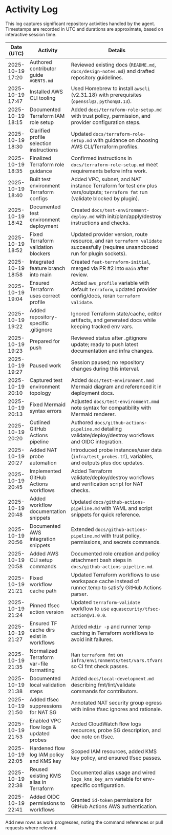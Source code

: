# Activity Log

This log captures significant repository activities handled by the agent. Timestamps are recorded in UTC and durations are approximate, based on interactive session time.

| Date (UTC)        | Activity                                   | Details                                                                                   | Time Spent |
|-------------------|--------------------------------------------|-------------------------------------------------------------------------------------------|------------|
| 2025-10-19 17:20  | Authored contributor guide `AGENTS.md`     | Reviewed existing docs (`README.md`, `docs/design-notes.md`) and drafted repository guidelines. | ~25 min    |
| 2025-10-19 17:47  | Installed AWS CLI tooling                  | Used Homebrew to install `awscli` (v2.31.18) with prerequisites (`openssl@3`, `python@3.13`). | ~5 min     |
| 2025-10-19 18:15  | Documented Terraform IAM role setup        | Added `docs/terraform-role-setup.md` with trust policy, permission, and provider configuration steps. | ~10 min    |
| 2025-10-19 18:30  | Clarified profile selection instructions   | Updated `docs/terraform-role-setup.md` with guidance on choosing AWS CLI/Terraform profiles. | ~5 min     |
| 2025-10-19 18:35  | Finalized Terraform role guidance          | Confirmed instructions in `docs/terraform-role-setup.md` meet requirements before infra work. | ~2 min     |
| 2025-10-19 18:40  | Built test environment Terraform configs   | Added VPC, subnet, and NAT instance Terraform for test env plus vars/outputs; `terraform fmt` run (validate blocked by plugin). | ~20 min    |
| 2025-10-19 18:42  | Documented test environment deployment     | Created `docs/test-environment-deploy.md` with init/plan/apply/destroy instructions and checks. | ~5 min     |
| 2025-10-19 18:52  | Fixed Terraform validation blockers        | Updated provider version, route resource, and ran `terraform validate` successfully (requires unsandboxed run for plugin sockets). | ~10 min    |
| 2025-10-19 18:58  | Integrated feature branch into main        | Created `feat-terraform-initial`, merged via PR #2 into `main` after review. | ~5 min     |
| 2025-10-19 19:04  | Ensured Terraform uses correct profile     | Added `aws_profile` variable with default `terraform`, updated provider config/docs, reran `terraform validate`. | ~8 min     |
| 2025-10-19 19:22  | Added repository-specific .gitignore       | Ignored Terraform state/cache, editor artifacts, and generated docs while keeping tracked env vars. | ~3 min     |
| 2025-10-19 19:23  | Prepared for push                          | Reviewed status after .gitignore update; ready to push latest documentation and infra changes. | ~2 min     |
| 2025-10-19 19:27  | Paused work                                | Session paused; no repository changes during this interval. | —          |
| 2025-10-19 20:10  | Captured test environment topology         | Added `docs/test-environment.mmd` Mermaid diagram and referenced it in deployment docs. | ~6 min     |
| 2025-10-19 20:13  | Fixed Mermaid syntax errors                | Adjusted `docs/test-environment.mmd` note syntax for compatibility with Mermaid renderer. | ~3 min     |
| 2025-10-19 20:20  | Outlined GitHub Actions pipeline           | Authored `docs/github-actions-pipeline.md` detailing validate/deploy/destroy workflows and OIDC integration. | ~7 min     |
| 2025-10-19 20:27  | Added NAT probe automation                  | Introduced probe instances/user data (`infra/test_probes.tf`), variables, and outputs plus doc updates. | ~12 min    |
| 2025-10-19 20:45  | Implemented GitHub Actions workflows        | Added Terraform validate/deploy/destroy workflows and verification script for NAT checks. | ~18 min    |
| 2025-10-19 20:48  | Added workflow documentation snippets       | Updated `docs/github-actions-pipeline.md` with YAML and script snippets for quick reference. | ~3 min     |
| 2025-10-19 20:56  | Documented AWS integration snippets         | Extended `docs/github-actions-pipeline.md` with trust policy, permissions, and secrets commands. | ~4 min     |
| 2025-10-19 20:58  | Added AWS CLI setup commands                | Documented role creation and policy attachment bash steps in `docs/github-actions-pipeline.md`. | ~2 min     |
| 2025-10-19 21:21  | Fixed workflow cache path                   | Updated Terraform workflows to use workspace cache instead of runner.temp to satisfy GitHub Actions parser. | ~2 min     |
| 2025-10-19 21:24  | Pinned tfsec action version                 | Updated `terraform-validate` workflow to use `aquasecurity/tfsec-action@v1.0.0`. | ~1 min     |
| 2025-10-19 21:27  | Ensured TF cache dirs exist in workflows    | Added `mkdir -p` and runner temp caching in Terraform workflows to avoid init failures. | ~2 min     |
| 2025-10-19 21:35  | Normalized Terraform var-file formatting    | Ran `terraform fmt` on `infra/environments/test/vars.tfvars` so CI fmt check passes. | ~1 min     |
| 2025-10-19 21:38  | Documented local validation steps           | Added `docs/local-development.md` describing fmt/lint/validate commands for contributors. | ~3 min     |
| 2025-10-19 21:50  | Added tfsec suppressions for NAT SG         | Annotated NAT security group egress with inline tfsec ignores and rationale. | ~2 min     |
| 2025-10-19 21:53  | Enabled VPC flow logs & updated probes      | Added CloudWatch flow logs resources, probe SG description, and doc note on tfsec. | ~5 min     |
| 2025-10-19 22:05  | Hardened flow log IAM policy and KMS key    | Scoped IAM resources, added KMS key policy, and ensured tfsec passes. | ~6 min     |
| 2025-10-19 22:38  | Reused existing KMS alias in Terraform      | Documented alias usage and wired `logs_kms_key_arn` variable for env-specific configuration. | ~2 min     |
| 2025-10-19 22:41  | Added OIDC permissions to workflows         | Granted `id-token` permissions for GitHub Actions AWS authentication. | ~1 min     |

Add new rows as work progresses, noting the command references or pull requests where relevant.
